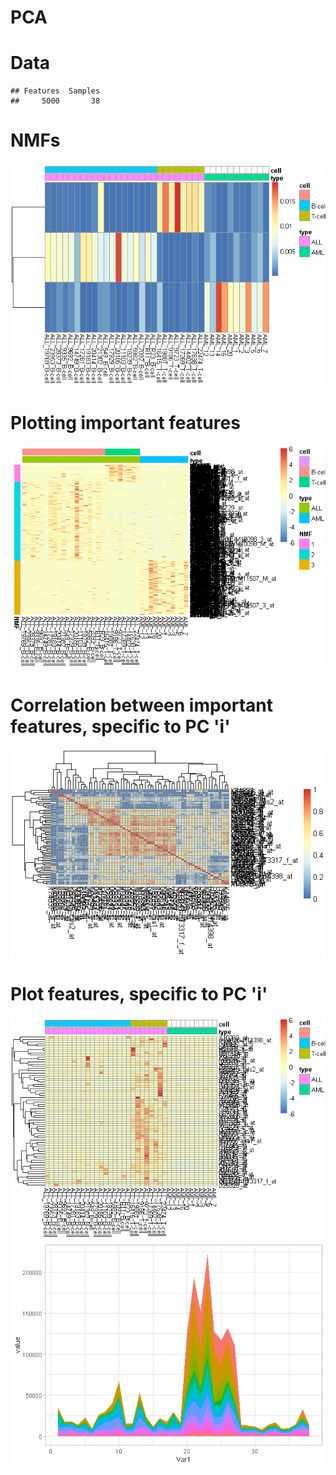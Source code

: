 PCA
================

Data
====

    ## Features  Samples 
    ##     5000       38

NMFs
====

<img src="NMF_files/figure-markdown_github/unnamed-chunk-3-1.png" style="display: block; margin: auto;" />

Plotting important features
===========================

<img src="NMF_files/figure-markdown_github/unnamed-chunk-4-1.png" style="display: block; margin: auto;" />

Correlation between important features, specific to PC 'i'
==========================================================

<img src="NMF_files/figure-markdown_github/unnamed-chunk-5-1.png" style="display: block; margin: auto;" />

Plot features, specific to PC 'i'
=================================

<img src="NMF_files/figure-markdown_github/unnamed-chunk-6-1.png" style="display: block; margin: auto;" /><img src="NMF_files/figure-markdown_github/unnamed-chunk-6-2.png" style="display: block; margin: auto;" />

